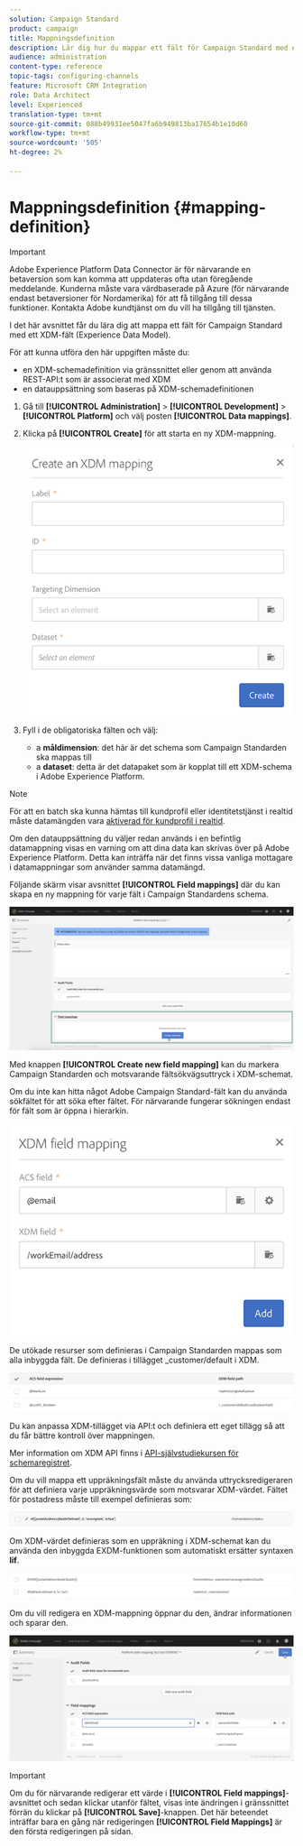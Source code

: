 ```yaml
---
solution: Campaign Standard
product: campaign
title: Mappningsdefinition
description: Lär dig hur du mappar ett fält för Campaign Standard med ett XDM-fält (Experience Data Model).
audience: administration
content-type: reference
topic-tags: configuring-channels
feature: Microsoft CRM Integration
role: Data Architect
level: Experienced
translation-type: tm+mt
source-git-commit: 088b49931ee5047fa6b949813ba17654b1e10d60
workflow-type: tm+mt
source-wordcount: '505'
ht-degree: 2%

---
```



# Mappningsdefinition {#mapping-definition}

>[!IMPORTANT]
>
>Adobe Experience Platform Data Connector är för närvarande en betaversion som kan komma att uppdateras ofta utan föregående meddelande. Kunderna måste vara värdbaserade på Azure (för närvarande endast betaversioner för Nordamerika) för att få tillgång till dessa funktioner. Kontakta Adobe kundtjänst om du vill ha tillgång till tjänsten.

I det här avsnittet får du lära dig att mappa ett fält för Campaign Standard med ett XDM-fält (Experience Data Model).

För att kunna utföra den här uppgiften måste du:

* en XDM-schemadefinition via gränssnittet eller genom att använda REST-API:t som är associerat med XDM
* en datauppsättning som baseras på XDM-schemadefinitionen

1. Gå till **[!UICONTROL Administration]** > **[!UICONTROL Development]** > **[!UICONTROL Platform]** och välj posten **[!UICONTROL Data mappings]**.

1. Klicka på **[!UICONTROL Create]** för att starta en ny XDM-mappning.

   ![](assets/aep_createmapping.png)

1. Fyll i de obligatoriska fälten och välj:

   * a **måldimension**: det här är det schema som Campaign Standarden ska mappas till
   * a **dataset**: detta är det datapaket som är kopplat till ett XDM-schema i Adobe Experience Platform.

>[!NOTE]
>
>För att en batch ska kunna hämtas till kundprofil eller identitetstjänst i realtid måste datamängden vara [aktiverad för kundprofil i realtid](https://docs.adobe.com/content/help/en/experience-platform/rtcdp/intro/get-started.html).
>
>Om den datauppsättning du väljer redan används i en befintlig datamappning visas en varning om att dina data kan skrivas över på Adobe Experience Platform. Detta kan inträffa när det finns vissa vanliga mottagare i datamappningar som använder samma datamängd.

Följande skärm visar avsnittet **[!UICONTROL Field mappings]** där du kan skapa en ny mappning för varje fält i Campaign Standardens schema.

![](assets/aep_fieldmappings.png)

Med knappen **[!UICONTROL Create new field mapping]** kan du markera Campaign Standarden och motsvarande fältsökvägsuttryck i XDM-schemat.

Om du inte kan hitta något Adobe Campaign Standard-fält kan du använda sökfältet för att söka efter fältet. För närvarande fungerar sökningen endast för fält som är öppna i hierarkin.

![](assets/aep_mapfield.png)

De utökade resurser som definieras i Campaign Standarden mappas som alla inbyggda fält. De definieras i tillägget _customer/default i XDM.

![](assets/aep_fieldscusmapping.png)

Du kan anpassa XDM-tillägget via API:t och definiera ett eget tillägg så att du får bättre kontroll över mappningen.

Mer information om XDM API finns i [API-självstudiekursen för schemaregistret](https://docs.adobe.com/content/help/sv-SE/experience-platform/xdm/api/getting-started.html).

Om du vill mappa ett uppräkningsfält måste du använda uttrycksredigeraren för att definiera varje uppräkningsvärde som motsvarar XDM-värdet. Fältet för postadress måste till exempel definieras som:

![](assets/aep_enummapping.png)

Om XDM-värdet definieras som en uppräkning i XDM-schemat kan du använda den inbyggda EXDM-funktionen som automatiskt ersätter syntaxen **lif**.

![](assets/aep_enummappingexdm.png)

Om du vill redigera en XDM-mappning öppnar du den, ändrar informationen och sparar den.

![](assets/aep_editmapping.png)

>[!IMPORTANT]
>
>Om du för närvarande redigerar ett värde i **[!UICONTROL Field mappings]**-avsnittet och sedan klickar utanför fältet, visas inte ändringen i gränssnittet förrän du klickar på **[!UICONTROL Save]**-knappen. Det här beteendet inträffar bara en gång när redigeringen **[!UICONTROL Field Mappings]** är den första redigeringen på sidan.
